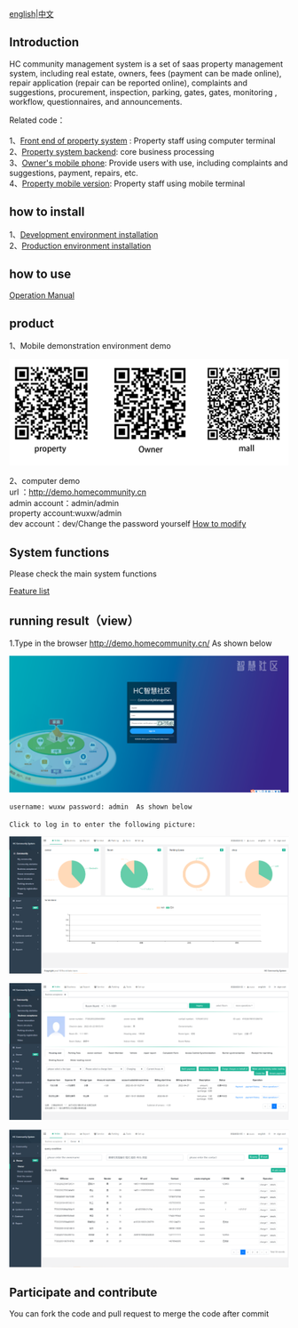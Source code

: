 [english](Readme_en.md)|[中文](Readme_cn.md)
## Introduction
 HC community management system is a set of saas property management system, including real estate, owners, fees (payment can be made online), repair application (repair can be reported online), complaints and suggestions, procurement, inspection, parking, gates, gates, monitoring , workflow, questionnaires, and announcements.
 
 Related code：<br/><br/>
 1、[Front end of property system](https://github.com/java110/MicroCommunityWeb.git) : Property staff using computer terminal<br/>
 2、[Property system backend](https://github.com/java110/MicroCommunity.git): core business processing<br/>
 3、[Owner's mobile phone](https://gitee.com/java110/WechatOwnerService): 
Provide users with use, including complaints and suggestions, payment, repairs, etc.<br/>
 4、[Property mobile version](https://gitee.com/java110/PropertyApp): Property staff using mobile terminal<br/>

## how to install

1、[Development environment installation](https://github.com/java110/MicroCommunity/blob/master/docs/installHcDev.md) <br/>
2、[Production environment installation](https://github.com/java110/MicroCommunity/blob/master/docs/installHcProd.md)<br/>

## how to use

[Operation Manual](http://bbs.homecommunity.cn/document.html?docId=102022031484710001)

   
## product

1、Mobile demonstration environment demo

   ![image](docs/img/hc_en.png)

2、computer demo<br/>
url ：http://demo.homecommunity.cn <br/>
admin account：admin/admin<br/>
property account:wuxw/admin<br/>
dev account：dev/Change the password yourself [How to modify](http://bbs.homecommunity.cn/pages/bbs/topic.html?topicId=102021110520080050)
    
## System functions
   
   Please check the main system functions
     
   [Feature list](http://bbs.homecommunity.cn/pages/bbs/topic.html?topicId=102022042459860343)
  
## running result（view）
1.Type in the browser http://demo.homecommunity.cn/ As shown below

![image](docs/img/login_en.png)

    username: wuxw password: admin  As shown below

    Click to log in to enter the following picture:

![image](docs/img/index_en.png)

![image](docs/img/business_en.png)

![image](docs/img/owner_en.png)

## Participate and contribute

You can fork the code and pull request to merge the code after commit
